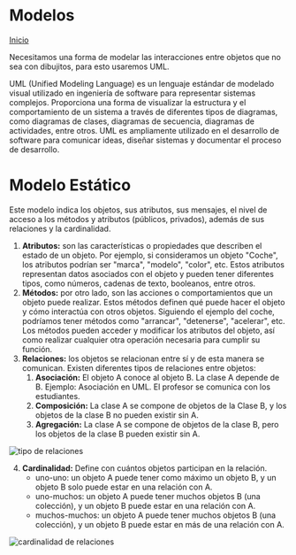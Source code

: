 # Modelos

[Inicio](FacultadPublico/Segundo/POO/README.md)

Necesitamos una forma de modelar las interacciones entre objetos que no sea con dibujitos, para esto usaremos UML.

UML (Unified Modeling Language) es un lenguaje estándar de modelado visual utilizado en ingeniería de software para representar sistemas complejos. Proporciona una forma de visualizar la estructura y el comportamiento de un sistema a través de diferentes tipos de diagramas, como diagramas de clases, diagramas de secuencia, diagramas de actividades, entre otros. UML es ampliamente utilizado en el desarrollo de software para comunicar ideas, diseñar sistemas y documentar el proceso de desarrollo.

# Modelo Estático

Este modelo indica los objetos, sus atributos, sus mensajes, el nivel de acceso a los métodos y atributos (públicos, privados), además de sus relaciones y la cardinalidad.

1. **Atributos:** son las características o propiedades que describen el estado de un objeto. Por ejemplo, si consideramos un objeto "Coche", los atributos podrían ser "marca", "modelo", "color", etc. Estos atributos representan datos asociados con el objeto y pueden tener diferentes tipos, como números, cadenas de texto, booleanos, entre otros.
2. **Métodos:** por otro lado, son las acciones o comportamientos que un objeto puede realizar. Estos métodos definen qué puede hacer el objeto y cómo interactúa con otros objetos. Siguiendo el ejemplo del coche, podríamos tener métodos como "arrancar", "detenerse", "acelerar", etc. Los métodos pueden acceder y modificar los atributos del objeto, así como realizar cualquier otra operación necesaria para cumplir su función.
3. **Relaciones:** los objetos se relacionan entre sí y de esta manera se comunican. Existen diferentes tipos de relaciones entre objetos:
   1. **Asociación:** El objeto A conoce al objeto B. La clase A depende de B. Ejemplo: Asociación en UML. El profesor se comunica con los estudiantes.
   2. **Composición:** La clase A se compone de objetos de la Clase B, y los objetos de la clase B no pueden existir sin A.
   3. **Agregación:** La clase A se compone de objetos de la clase B, pero los objetos de la clase B pueden existir sin A.

![tipo de relaciones](FacultadPublico/Segundo/POO/Apuntes/img_modelos/tiposderelacion.png)

4. **Cardinalidad:** Define con cuántos objetos participan en la relación.
   - uno-uno: un objeto A puede tener como máximo un objeto B, y un objeto B solo puede estar en una relación con A.
   - uno-muchos: un objeto A puede tener muchos objetos B (una colección), y un objeto B puede estar en una relación con A.
   - muchos-muchos: un objeto A puede tener muchos objetos B (una colección), y un objeto B puede estar en más de una relación con A.

![cardinalidad de relaciones](FacultadPublico/Segundo/POO/Apuntes/img_modelos/cardinalidad.png)
